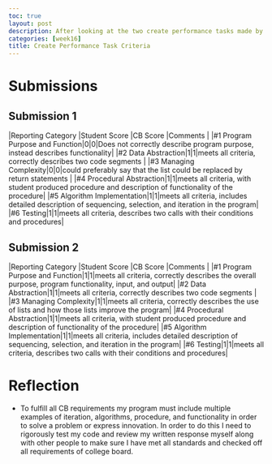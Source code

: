 ```yaml
---
toc: true
layout: post
description: After looking at the two create performance tasks made by former students these are the scores I gave them.
categories: [week16]
title: Create Performance Task Criteria
---
```


# Submissions
## Submission 1

|Reporting Category |Student Score |CB Score |Comments |
|#1 Program Purpose and Function|0|0|Does not correctly describe program purpose, instead describes functionality|
|#2 Data Abstraction|1|1|meets all criteria, correctly describes two code segments |
|#3 Managing Complexity|0|0|could preferably say that the list could be replaced by return statements |
|#4 Procedural Abstraction|1|1|meets all criteria, with student produced procedure and description of functionality of the procedure|
|#5 Algorithm Implementation|1|1|meets all criteria, includes detailed description of sequencing, selection, and iteration in the program|
|#6 Testing|1|1|meets all criteria, describes two calls with their conditions and procedures|


## Submission 2

|Reporting Category |Student Score |CB Score |Comments |
|#1 Program Purpose and Function|1|1|meets all criteria, correctly describes the overall purpose, program functionality, input, and output|
|#2 Data Abstraction|1|1|meets all criteria, correctly describes two code segments |
|#3 Managing Complexity|1|1|meets all criteria, correctly describes the use of lists and how those lists improve the program|
|#4 Procedural Abstraction|1|1|meets all criteria, with student produced procedure and description of functionality of the procedure|
|#5 Algorithm Implementation|1|1|meets all criteria, includes detailed description of sequencing, selection, and iteration in the program|
|#6 Testing|1|1|meets all criteria, describes two calls with their conditions and procedures|


# Reflection

- To fulfill all CB requirements my program must include multiple examples of iteration, algorithms, procedure, and functionality in order to solve a problem or express innovation. In order to do this I need to rigorously test my code and review my written response myself along with other people to make sure I have met all standards and checked off all requirements of college board.